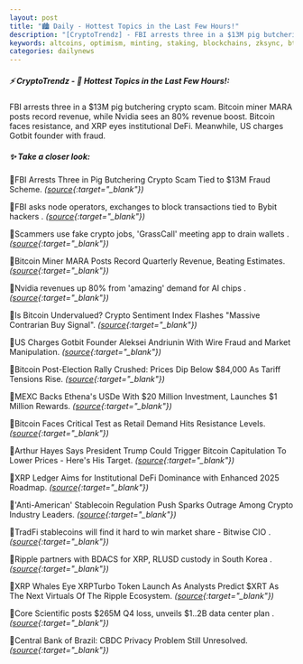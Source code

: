 ```yaml
---
layout: post
title: "🏙️ Daily - Hottest Topics in the Last Few Hours!"
description: "[CryptoTrendz] - FBI arrests three in a $13M pig butchering crypto scam. Bitcoin miner MARA posts record revenue, while Nvidia sees an 80% revenue boost. Bitcoin faces resistance, and XRP eyes institutional DeFi. Meanwhile, US charges Gotbit founder with fraud."
keywords: altcoins, optimism, minting, staking, blockchains, zksync, btc, DEX, trends, investment
categories: dailynews
---
```


##### ⚡ CryptoTrendz - 📌 *Hottest Topics in the Last Few Hours!:*

FBI arrests three in a $13M pig butchering crypto scam. Bitcoin miner MARA posts record revenue, while Nvidia sees an 80% revenue boost. Bitcoin faces resistance, and XRP eyes institutional DeFi. Meanwhile, US charges Gotbit founder with fraud.

##### ✨ *Take a closer look:*


🔹FBI Arrests Three in Pig Butchering Crypto Scam Tied to $13M Fraud Scheme. *([source](https://s.avyag.com/10kq){:target="_blank"})*

🔹FBI asks node operators, exchanges to block transactions tied to Bybit hackers . *([source](https://s.avyag.com/2q5w){:target="_blank"})*

🔹Scammers use fake crypto jobs, 'GrassCall' meeting app to drain wallets . *([source](https://s.avyag.com/1izj){:target="_blank"})*

🔹Bitcoin Miner MARA Posts Record Quarterly Revenue, Beating Estimates. *([source](https://s.avyag.com/yrjp){:target="_blank"})*

🔹Nvidia revenues up 80% from 'amazing' demand for AI chips . *([source](https://s.avyag.com/ezzz){:target="_blank"})*

🔹Is Bitcoin Undervalued? Crypto Sentiment Index Flashes "Massive Contrarian Buy Signal". *([source](https://s.avyag.com/7vhl){:target="_blank"})*

🔹US Charges Gotbit Founder Aleksei Andriunin With Wire Fraud and Market Manipulation. *([source](https://s.avyag.com/c7xi){:target="_blank"})*

🔹Bitcoin Post-Election Rally Crushed: Prices Dip Below $84,000 As Tariff Tensions Rise. *([source](https://s.avyag.com/0sny){:target="_blank"})*

🔹MEXC Backs Ethena's USDe With $20 Million Investment, Launches $1 Million Rewards. *([source](https://s.avyag.com/cn2k){:target="_blank"})*

🔹Bitcoin Faces Critical Test as Retail Demand Hits Resistance Levels. *([source](https://s.avyag.com/wn7w){:target="_blank"})*

🔹Arthur Hayes Says President Trump Could Trigger Bitcoin Capitulation To Lower Prices - Here's His Target. *([source](https://s.avyag.com/qyco){:target="_blank"})*

🔹XRP Ledger Aims for Institutional DeFi Dominance with Enhanced 2025 Roadmap. *([source](https://s.avyag.com/hswl){:target="_blank"})*

🔹'Anti-American' Stablecoin Regulation Push Sparks Outrage Among Crypto Industry Leaders. *([source](https://s.avyag.com/fxwl){:target="_blank"})*

🔹TradFi stablecoins will find it hard to win market share - Bitwise CIO . *([source](https://s.avyag.com/i5vk){:target="_blank"})*

🔹Ripple partners with BDACS for XRP, RLUSD custody in South Korea . *([source](https://s.avyag.com/i5ln){:target="_blank"})*

🔹XRP Whales Eye XRPTurbo Token Launch As Analysts Predict $XRT As The Next Virtuals Of The Ripple Ecosystem. *([source](https://s.avyag.com/bbc6){:target="_blank"})*

🔹Core Scientific posts $265M Q4 loss, unveils $1..2B data center plan . *([source](https://s.avyag.com/4wmn){:target="_blank"})*

🔹Central Bank of Brazil: CBDC Privacy Problem Still Unresolved. *([source](https://s.avyag.com/vku1){:target="_blank"})*

